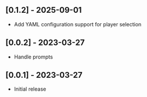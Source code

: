 ## [0.1.2] - 2025-09-01

- Add YAML configuration support for player selection

## [0.0.2] - 2023-03-27

- Handle prompts

## [0.0.1] - 2023-03-27

- Initial release
